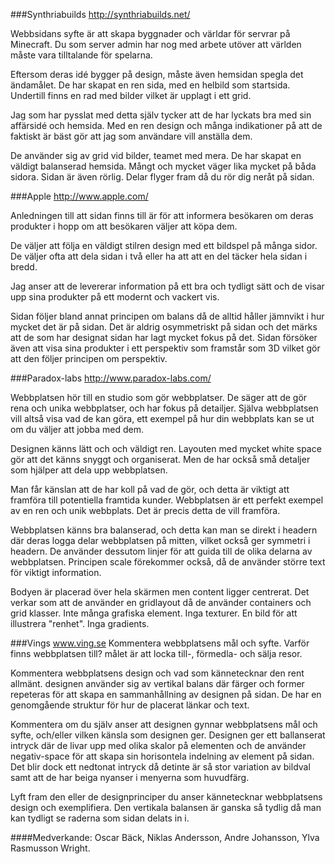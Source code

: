 ###Synthriabuilds
http://synthriabuilds.net/

Webbsidans syfte är att skapa byggnader och världar för servrar på Minecraft. Du som server admin har nog med arbete utöver att världen måste vara tilltalande för spelarna.

Eftersom deras idé bygger på design, måste även hemsidan spegla det ändamålet. De har skapat en ren sida, med en helbild som startsida.
Undertill finns en rad med bilder vilket är upplagt i ett grid.

Jag som har pysslat med detta själv tycker att de har lyckats bra med sin affärsidé och hemsida. Med en ren design och många indikationer på att de faktiskt är bäst gör att jag som användare vill anställa dem.

De använder sig av grid vid bilder, teamet med mera.
De har skapat en väldigt balanserad hemsida. Mångt och mycket väger lika mycket på båda sidora.
Sidan är även rörlig. Delar flyger fram då du rör dig neråt på sidan.

###Apple
http://www.apple.com/

Anledningen till att sidan finns till är för att informera besökaren om deras produkter i hopp om att besökaren väljer att köpa dem.

De väljer att följa en väldigt stilren design med ett bildspel på många sidor. De väljer ofta att dela sidan i två eller ha att att en del täcker hela sidan i bredd.

Jag anser att de levererar information på ett bra och tydligt sätt och de visar upp sina produkter på ett modernt och vackert vis.

Sidan följer bland annat principen om balans då de alltid håller jämnvikt i hur mycket det är på sidan. Det är aldrig osymmetriskt på sidan och det märks att de som har designat sidan har lagt mycket fokus på det. Sidan försöker även att visa sina produkter i ett perspektiv som framstår som 3D vilket gör att den följer principen om perspektiv.

###Paradox-labs
http://www.paradox-labs.com/

Webbplatsen hör till en studio som gör webbplatser. De säger att de gör rena och
unika webbplatser, och har fokus på detailjer. Själva webbplatsen vill altså visa
vad de kan göra, ett exempel på hur din webbplats kan se ut om du väljer att
jobba med dem.

Designen känns lätt och och väldigt ren. Layouten med mycket white space gör att det
känns snyggt och organiserat. Men de har också små detaljer som hjälper att
dela upp webbplatsen.

Man får känslan att de har koll
på vad de gör, och detta är viktigt att framföra till potentiella framtida kunder.
Webbplatsen är ett perfekt exempel av en ren och unik webbplats. Det är precis detta
de vill framföra.

Webbplatsen känns bra balanserad, och detta kan man se direkt i headern där deras
logga delar webbplatsen på mitten, vilket också ger symmetri i headern. De använder
dessutom linjer för att guida till de olika delarna av webbplatsen. Principen scale
förekommer också, då de använder större text för viktigt information.

Bodyen är placerad över hela skärmen men content ligger centrerat.
Det verkar som att de använder en gridlayout då de använder containers och grid klasser.
Inte många grafiska element. Inga texturer. En bild för att illustrera "renhet".
Inga gradients.

###Vings
www.ving.se
Kommentera webbplatsens mål och syfte. Varför finns webbplatsen till?
målet är att locka till-, förmedla- och sälja resor.

Kommentera webbplatsens design och vad som kännetecknar den rent allmänt.
designen använder sig av vertikal balans där färger och former repeteras för att skapa en sammanhållning av designen på sidan.
De har en genomgående struktur för hur de placerat länkar och text.

Kommentera om du själv anser att designen gynnar webbplatsens mål och syfte, och/eller vilken känsla som designen ger.
Designen ger ett ballanserat intryck där de livar upp med olika skalor på elementen och de använder negativ-space för att skapa sin horisontela indelning av element på sidan.
Det blir dock ett nedtonat intryck då detinte är så stor variation av bildval samt att de har beiga nyanser i menyerna som huvudfärg.

Lyft fram den eller de designprinciper du anser kännetecknar webbplatsens design och exemplifiera.
Den vertikala balansen är ganska så tydlig då man kan tydligt se raderna som sidan delats in i.

####Medverkande:
Oscar Bäck, Niklas Andersson, Andre Johansson, Ylva Rasmusson Wright.
